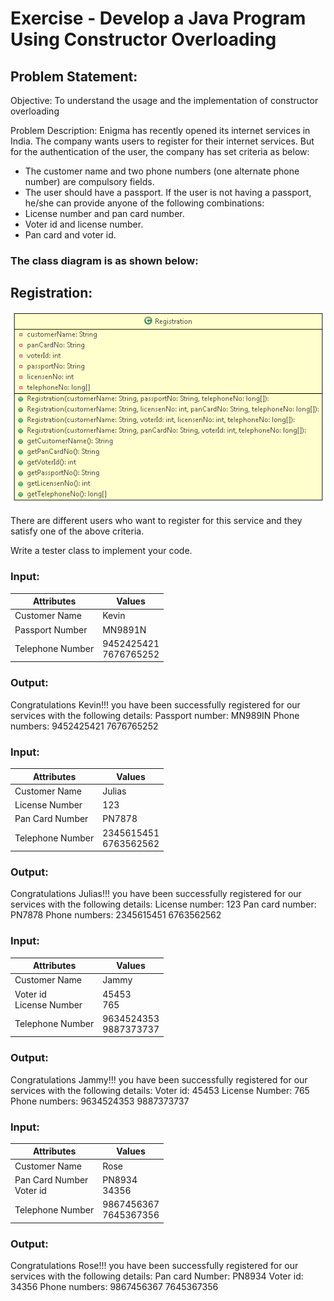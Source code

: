 # Exercise - Develop a Java Program Using Constructor Overloading

## Problem Statement:

Objective: To understand the usage and the implementation of constructor overloading

Problem Description: Enigma has recently opened its internet services in India. The company wants users to register for their internet services. But for the authentication of the user, the company has set criteria as below:

- The customer name and two phone numbers (one alternate phone number) are compulsory fields.
- The user should have a passport. If the user is not having a passport, he/she can provide anyone of the following combinations:
- License number and pan card number.
- Voter id and license number.
- Pan card and voter id.


### The class diagram is as shown below:

## Registration:

<img src="1.png"/>

There are different users who want to register for this service and they satisfy one of the above criteria.

Write a tester class to implement your code.

### Input:

<table class="tbl-holder__tbl">
	<thead>
		<tr>
			<th>Attributes</th>
			<th>Values</th>
		</tr>
	</thead>
	<tbody>
		<tr>
			<td>Customer Name</td>
			<td>Kevin</td>
		</tr>
		<tr>
			<td>Passport Number</td>
			<td>MN9891N</td>
		</tr>
		<tr>
			<td>Telephone Number</td>
			<td>9452425421<br>
			7676765252</td>
		</tr>
	</tbody>
</table>

### Output: 

Congratulations Kevin!!! you have been successfully registered for our services with the following details:
Passport number: MN989IN
Phone numbers: 9452425421
7676765252

### Input:

<table class="tbl-holder__tbl">
	<thead>
		<tr>
			<th>Attributes</th>
			<th>Values</th>
		</tr>
	</thead>
	<tbody>
		<tr>
			<td>Customer Name</td>
			<td>Julias</td>
		</tr>
		<tr>
			<td>License Number</td>
			<td>123</td>
		</tr>
		<tr>
			<td>Pan Card Number</td>
			<td>PN7878</td>
		</tr>
		<tr>
			<td>Telephone Number</td>
			<td>2345615451<br>
			6763562562</td>
		</tr>
	</tbody>
</table>

### Output:

Congratulations Julias!!! you have been successfully registered for our services with the following details:
License number: 123
Pan card number: PN7878
Phone numbers: 2345615451
6763562562

### Input: 

<table class="tbl-holder__tbl">
	<thead>
		<tr>
			<th>Attributes</th>
			<th>Values</th>
		</tr>
	</thead>
	<tbody>
		<tr>
			<td>Customer Name</td>
			<td>Jammy</td>
		</tr>
		<tr>
			<td>Voter id<br>
			License Number</td>
			<td>45453<br>
			765</td>
		</tr>
		<tr>
			<td>Telephone Number</td>
			<td>9634524353<br>
			9887373737</td>
		</tr>
	</tbody>
</table>

### Output:

Congratulations Jammy!!! you have been successfully registered for our services with the following details:
Voter id: 45453
License Number: 765
Phone numbers: 9634524353
9887373737

### Input:

<table class="tbl-holder__tbl">
	<thead>
		<tr>
			<th>Attributes</th>
			<th>Values</th>
		</tr>
	</thead>
	<tbody>
		<tr>
			<td>Customer Name</td>
			<td>Rose</td>
		</tr>
		<tr>
			<td>Pan Card Number<br>
			Voter id</td>
			<td>PN8934<br>
			34356</td>
		</tr>
		<tr>
			<td>Telephone Number</td>
			<td>9867456367<br>
			7645367356</td>
		</tr>
	</tbody>
</table>

### Output:

Congratulations Rose!!! you have been successfully registered for our services with the following details:
Pan card Number: PN8934
Voter id: 34356
Phone numbers: 9867456367
7645367356